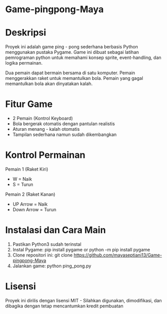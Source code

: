 # Game-pingpong-Maya

# Deskripsi
Proyek ini adalah game ping - pong sederhana berbasis Python menggunakan pustaka Pygame. Game ini dibuat sebagai latihan pemrograman python untuk memahami konsep sprite, event-handling, dan logika permainan.

Dua pemain dapat bermain bersama di satu komputer. Pemain menggerakkan raket untuk memantulkan bola. Pemain yang gagal memantulkan bola akan dinyatakan kalah.

# Fitur Game
- 2 Pemain (Kontrol Keyboard)
- Bola bergerak otomatis dengan pantulan realistis
- Aturan menang - kalah otomatis
- Tampilan sederhana namun sudah dikembangkan

# Kontrol Permainan
Pemain 1 (Raket Kiri)
- W = Naik
- S = Turun
  
Pemain 2 (Raket Kanan)
- UP Arrow = Naik
- Down Arrow = Turun

# Instalasi dan Cara Main
1. Pastikan Python3 sudah terinstal
2. Instal Pygame:
   pip install pygame or python -m pip install pygame
3. Clone repositori ini:
   git clone https://github.com/mayaseptiani13/Game-pingpong-Maya
4. Jalankan game:
   python ping_pong.py

# Lisensi
Proyek ini dirilis dengan lisensi MIT - Silahkan digunakan, dimodifikasi, dan dibagika dengan tetap mencantumkan kredit pembuatan
